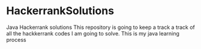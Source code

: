 # HackerrankSolutions
Java Hackerrank solutions 
This repository is going to keep a track a track of all the hackkerrank codes I am going to solve.
This is my java learning process
